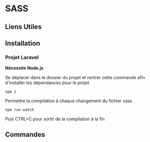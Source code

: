 # SASS

## Liens Utiles

## Installation

### Projet Laravel

**Nécessite Node.js**

Se déplacer dans le dossier du projet et rentrer cette commande afin d'installer les dépendances pour le projet

```
npm i
````

Permettre la compilation à chaque changement du fichier sass

```
npm run watch
```
Puis CTRL+C pour sortir de la compilation à la fin

## Commandes
